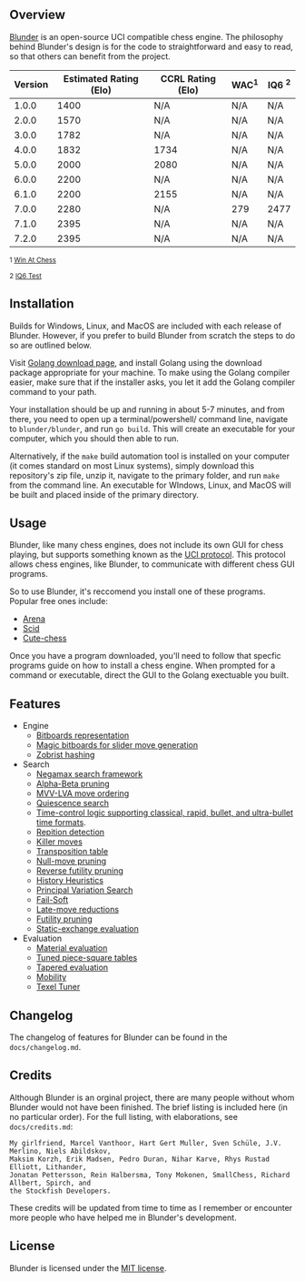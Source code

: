 Overview
--------

[Blunder](http://ccrl.chessdom.com/ccrl/404/cgi/compare_engines.cgi?family=Blunder&print=Rating+list&print=Results+table&print=LOS+table&print=Ponder+hit+table&print=Eval+difference+table&print=Comopp+gamenum+table&print=Overlap+table&print=Score+with+common+opponents) is an open-source UCI compatible chess engine. The philosophy behind Blunder's design is for the code to 
straightforward and easy to read, so that others can benefit from the project.

| Version     | Estimated Rating (Elo) | CCRL Rating (Elo) | WAC<sup>1</sup>     | IQ6 <sup>2</sup>
| ----------- | -----------------------|-------------------|---------------------|-----------------
| 1.0.0       | 1400                   | N/A               | N/A                 | N/A
| 2.0.0       | 1570                   | N/A               | N/A                 | N/A
| 3.0.0       | 1782                   | N/A               | N/A                 | N/A
| 4.0.0       | 1832                   | 1734              | N/A                 | N/A
| 5.0.0       | 2000                   | 2080              | N/A                 | N/A
| 6.0.0       | 2200                   | N/A               | N/A                 | N/A
| 6.1.0       | 2200                   | 2155              | N/A                 | N/A
| 7.0.0       | 2280                   | N/A               | 279                 | 2477
| 7.1.0       | 2395                   | N/A               | N/A                 | N/A
| 7.2.0       | 2395                   | N/A               | N/A                 | N/A

<sup>1 [Win At Chess](https://www.chessprogramming.org/Win_at_Chess)</sup>

<sup>2 [IQ6 Test](http://www.talkchess.com/forum3/viewtopic.php?f=7&t=77427&p=895799#p895799)</sup>

Installation
-----

Builds for Windows, Linux, and MacOS are included with each release of Blunder. However, if you
prefer to build Blunder from scratch the steps to do so are outlined below.

Visit [Golang download page](https://golang.org/dl/), and install Golang using the download
package appropriate for your machine. To make using the Golang compiler easier, make sure that if the installer asks,
you let it add the Golang compiler command to your path.

Your installation should be up and running in about 5-7 minutes, and from there, you need to open up a terminal/powershell/
command line, navigate to `blunder/blunder`, and run `go build`. This will create an executable for your computer, which you
should then able to run.

Alternatively, if the `make` build automation tool is installed on your computer (it comes standard on most Linux systems),
simply download this repository's zip file, unzip it, navigate to the primary folder, and run `make` from the command line.
An executable for WIndows, Linux, and MacOS will be built and placed inside of the primary directory.

Usage
-----

Blunder, like many chess engines, does not include its own GUI for chess playing, but supports something
known as the [UCI protocol](http://wbec-ridderkerk.nl/html/UCIProtocol.html). This protocol allows chess engines, like Blunder, 
to communicate with different chess GUI programs.

So to use Blunder, it's reccomend you install one of these programs. Popular free ones include:

* [Arena](http://www.playwitharena.de/)
* [Scid](http://scidvspc.sourceforge.net/)
* [Cute-chess](https://cutechess.com/) 

Once you have a program downloaded, you'll need to follow that specfic programs guide on how to install a chess engine. When prompted 
for a command or executable, direct the GUI to the Golang exectuable you built.

Features
--------

* Engine
    - [Bitboards representation](https://www.chessprogramming.org/Bitboards)
    - [Magic bitboards for slider move generation](https://www.chessprogramming.org/Magic_Bitboards)
    - [Zobrist hashing](https://www.chessprogramming.org/Zobrist_Hashing)
* Search
    - [Negamax search framework](https://www.chessprogramming.org/Negamax)
    - [Alpha-Beta pruning](https://en.wikipedia.org/wiki/Alpha%E2%80%93beta_pruning)
    - [MVV-LVA move ordering](https://www.chessprogramming.org/MVV-LVA)
    - [Quiescence search](https://www.chessprogramming.org/Quiescence_Search)
    - [Time-control logic supporting classical, rapid, bullet, and ultra-bullet time formats](https://www.chessprogramming.org/Time_Management).
    - [Repition detection](https://www.chessprogramming.org/Repetitions)
    - [Killer moves](https://www.chessprogramming.org/Killer_Move)
    - [Transposition table](https://www.chessprogramming.org/Transposition_Table)
    - [Null-move pruning](https://www.chessprogramming.org/Null_Move_Pruning)
    - [Reverse futility pruning](https://www.chessprogramming.org/Reverse_Futility_Pruning)
    - [History Heuristics](https://www.chessprogramming.org/History_Heuristic)
    - [Principal Variation Search](https://www.chessprogramming.org/Principal_Variation_Search)
    - [Fail-Soft](https://www.ics.uci.edu/~eppstein/180a/990202b.html)
    - [Late-move reductions](https://www.chessprogramming.org/Late_Move_Reductions)
    - [Futility pruning](https://www.chessprogramming.org/Futility_Pruning)
    - [Static-exchange evaluation](https://www.chessprogramming.org/Static_Exchange_Evaluation)
* Evaluation
    - [Material evaluation](https://www.chessprogramming.org/Material)
    - [Tuned piece-square tables](https://www.chessprogramming.org/Piece-Square_Tables)
    - [Tapered evaluation](https://www.chessprogramming.org/Tapered_Eval)
    - [Mobility](https://www.chessprogramming.org/Mobility)
    - [Texel Tuner](https://www.chessprogramming.org/Texel%27s_Tuning_Method)
    
 Changelog
 ---------
 
 The changelog of features for Blunder can be found in the `docs/changelog.md`.
 
 Credits
 -------
 
 Although Blunder is an orginal project, there are many people without whom Blunder would not have been finished. 
 The brief listing is included here (in no particular order). For the full listing, with elaborations, 
 see `docs/credits.md`:
 
 ```
 My girlfriend, Marcel Vanthoor, Hart Gert Muller, Sven Schüle, J.V. Merlino, Niels Abildskov, 
 Maksim Korzh, Erik Madsen, Pedro Duran, Nihar Karve, Rhys Rustad Elliott, Lithander, 
 Jonatan Pettersson, Rein Halbersma, Tony Mokonen, SmallChess, Richard Allbert, Spirch, and
 the Stockfish Developers.
 ```
 
 These credits will be updated from time to time as I remember or encounter more people who have helped me
 in Blunder's development.

 License
 -------
 
 Blunder is licensed under the [MIT license](https://opensource.org/licenses/MIT).
